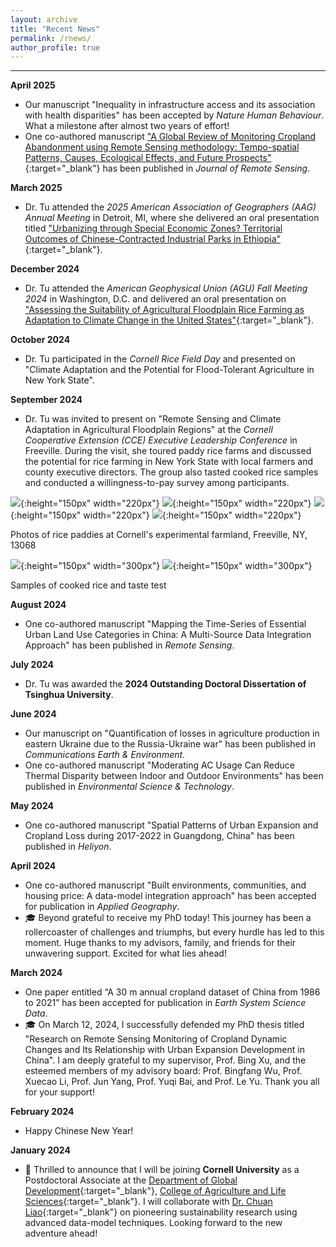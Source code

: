 ```yaml
---
layout: archive
title: "Recent News"
permalink: /rnews/
author_profile: true
---
```


--------------------------------------------------
**April 2025**

* Our manuscript "Inequality in infrastructure access and its association with health disparities" has been accepted by *Nature Human Behaviour*. What a milestone after almost two years of effort!
* One co-authored manuscript ["A Global Review of Monitoring Cropland Abandonment using Remote Sensing methodology: Tempo-spatial Patterns, Causes, Ecological Effects, and Future Prospects"](https://spj.science.org/doi/10.34133/remotesensing.0584){:target="_blank"} has been published in *Journal of Remote Sensing*.

**March 2025**

* Dr. Tu attended the *2025 American Association of Geographers (AAG) Annual Meeting* in Detroit, MI, where she delivered an oral presentation titled ["Urbanizing through Special Economic Zones? Territorial Outcomes of Chinese-Contracted Industrial Parks in Ethiopia"](https://aag.secure-platform.com/aag2025/solicitations/82/sessiongallery/22808/application/40655){:target="_blank"}.

**December 2024**

* Dr. Tu attended the *American Geophysical Union (AGU) Fall Meeting 2024* in Washington, D.C. and delivered an oral presentation on ["Assessing the Suitability of Agricultural Floodplain Rice Farming as Adaptation to Climate Change in the United States"](https://agu.confex.com/agu/agu24/meetingapp.cgi/Paper/1538342){:target="_blank"}.

**October 2024**

* Dr. Tu participated in the *Cornell Rice Field Day* and presented on "Climate Adaptation and the Potential for Flood-Tolerant Agriculture in New York State".

**September 2024**

* Dr. Tu was invited to present on "Remote Sensing and Climate Adaptation in Agricultural Floodplain Regions" at the *Cornell Cooperative Extension (CCE) Executive Leadership Conference* in Freeville. During the visit, she toured paddy rice farms and discussed the potential for rice farming in New York State with local farmers and county executive directors. The group also tasted cooked rice samples and conducted a willingness-to-pay survey among participants.

![](https://thutyecology.github.io/images/rice-paddy-1.jpg){:height="150px" width="220px"}
![](https://thutyecology.github.io/images/rice-paddy-5.jpg){:height="150px" width="220px"}
![](https://thutyecology.github.io/images/rice-paddy-3.jpg){:height="150px" width="220px"}
![](https://thutyecology.github.io/images/rice-paddy-2.jpg){:height="150px" width="220px"}

Photos of rice paddies at Cornell's experimental farmland, Freeville, NY, 13068

![](https://thutyecology.github.io/images/rice-paddy-6.jpg){:height="150px" width="300px"}
![](https://thutyecology.github.io/images/rice-paddy-4.jpg){:height="150px" width="300px"}

Samples of cooked rice and taste test


**August 2024**
* One co-authored manuscript "Mapping the Time-Series of Essential Urban Land Use Categories in China: A Multi-Source Data Integration Approach" has been published in *Remote Sensing*.

**July 2024**
* Dr. Tu was awarded the **2024 Outstanding Doctoral Dissertation of Tsinghua University**.

**June 2024**
* Our manuscript on "Quantification of losses in agriculture production in eastern Ukraine due to the Russia-Ukraine war" has been published in *Communications Earth & Environment*.
* One co-authored manuscript "Moderating AC Usage Can Reduce Thermal Disparity between Indoor and Outdoor Environments" has been published in *Environmental Science & Technology*.

**May 2024**
* One co-authored manuscript "Spatial Patterns of Urban Expansion and Cropland Loss during 2017-2022 in Guangdong, China" has been published in *Heliyon*.

**April 2024**
* One co-authored manuscript "Built environments, communities, and housing price: A data-model integration approach" has been accepted for publication in *Applied Geography*.
* 🎓 Beyond grateful to receive my PhD today! This journey has been a rollercoaster of challenges and triumphs, but every hurdle has led to this moment. Huge thanks to my advisors, family, and friends for their unwavering support. Excited for what lies ahead!

**March 2024**
* One paper entitled “A 30 m annual cropland dataset of China from 1986 to 2021” has been accepted for publication in *Earth System Science Data*.
* 🎓 On March 12, 2024, I successfully defended my PhD thesis titled "Research on Remote Sensing Monitoring of Cropland Dynamic Changes and Its Relationship with Urban Expansion Development in China". I am deeply grateful to my supervisor, Prof. Bing Xu, and the esteemed members of my advisory board: Prof. Bingfang Wu, Prof. Xuecao Li, Prof. Jun Yang, Prof. Yuqi Bai, and Prof. Le Yu. Thank you all for your support!

**February 2024**
* Happy Chinese New Year!

**January 2024**  
* 🌟 Thrilled to announce that I will be joining **Cornell University** as a Postdoctoral Associate at the [Department of Global Development](https://cals.cornell.edu/global-development){:target="_blank"}, [College of Agriculture and Life Sciences](https://cals.cornell.edu/){:target="_blank"}. I will collaborate with [Dr. Chuan Liao](https://cals.cornell.edu/chuan-liao){:target="_blank"} on pioneering sustainability research using advanced data-model techniques. Looking forward to the new adventure ahead!
